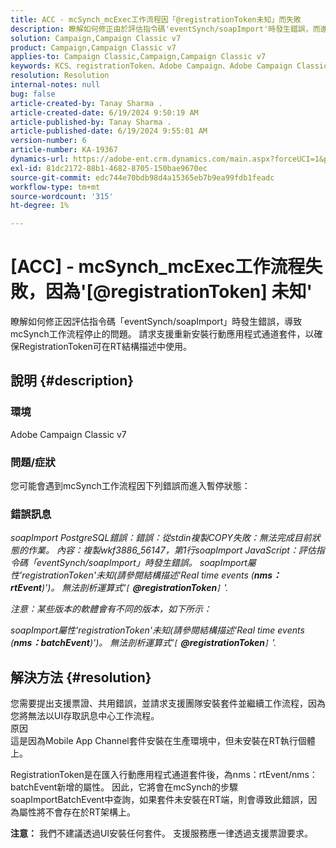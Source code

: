 ```yaml
---
title: ACC - mcSynch_mcExec工作流程因「@registrationToken未知」而失敗
description: 瞭解如何修正由於評估指令碼'eventSynch/soapImport'時發生錯誤，而進入暫停狀態的mcSynch工作流程。
solution: Campaign,Campaign Classic v7
product: Campaign,Campaign Classic v7
applies-to: Campaign Classic,Campaign,Campaign Classic v7
keywords: KCS、registrationToken、Adobe Campaign、Adobe Campaign Classic、ACC、mcSynch_mcExec工作流程失敗、疑難排解
resolution: Resolution
internal-notes: null
bug: false
article-created-by: Tanay Sharma .
article-created-date: 6/19/2024 9:50:19 AM
article-published-by: Tanay Sharma .
article-published-date: 6/19/2024 9:55:01 AM
version-number: 6
article-number: KA-19367
dynamics-url: https://adobe-ent.crm.dynamics.com/main.aspx?forceUCI=1&pagetype=entityrecord&etn=knowledgearticle&id=824b2255-212e-ef11-840b-6045bd0065b6
exl-id: 81dc2172-88b1-4682-8705-150bae9670ec
source-git-commit: edc744e70bdb98d4a15365eb7b9ea99fdb1feadc
workflow-type: tm+mt
source-wordcount: '315'
ht-degree: 1%

---
```


# [ACC] - mcSynch_mcExec工作流程失敗，因為&#39;[@registrationToken] 未知&#39;


瞭解如何修正因評估指令碼「eventSynch/soapImport」時發生錯誤，導致mcSynch工作流程停止的問題。 請求支援重新安裝行動應用程式通道套件，以確保RegistrationToken可在RT結構描述中使用。

## 說明 {#description}


### 環境

Adobe Campaign Classic v7

### 問題/症狀

您可能會遇到mcSynch工作流程因下列錯誤而進入暫停狀態：

### 錯誤訊息

*soapImport PostgreSQL錯誤：錯誤：從stdin複製COPY失敗：無法完成目前狀態的作業。 內容：複製wkf3886_56147，第1行soapImport JavaScript：評估指令碼「eventSynch/soapImport」時發生錯誤。
soapImport屬性&#39;registrationToken&#39;未知(請參閱結構描述&#39;Real time events (<b>nms：rtEvent</b>)&#39;)。 無法剖析運算式&#39;`[` <b>@registrationToken</b>`]` &#39;.*

*注意：某些版本的軟體會有不同的版本，如下所示：*

*soapImport屬性&#39;registrationToken&#39;未知(請參閱結構描述&#39;Real time events (<b>nms：batchEvent</b>)&#39;)。 無法剖析運算式&#39;`[` <b>@registrationToken</b>`]` &#39;.*


## 解決方法 {#resolution}


您需要提出支援票證、共用錯誤，並請求支援團隊安裝套件並繼續工作流程，因為您將無法以UI存取訊息中心工作流程。
<br>原因<br>
這是因為Mobile App Channel套件安裝在生產環境中，但未安裝在RT執行個體上。

RegistrationToken是在匯入行動應用程式通道套件後，為nms：rtEvent/nms：batchEvent新增的屬性。 因此，它將會在mcSynch的步驟soapImportBatchEvent中查詢，如果套件未安裝在RT端，則會導致此錯誤，因為屬性將不會存在於RT架構上。

<b>注意：</b> 我們不建議透過UI安裝任何套件。 支援服務應一律透過支援票證要求。
